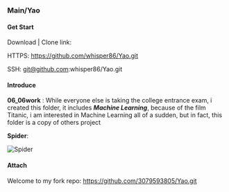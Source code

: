 ### Main/Yao

#### Get Start

Download | Clone link: 

HTTPS: https://github.com/whisper86/Yao.git

SSH: git@github.com:whisper86/Yao.git

#### Introduce

**06_06work** : While everyone else is taking the college entrance exam, i created this folder, it includes ***Machine Learning***, because of the film Titanic, i am interested in Machine Learning all of a sudden, but in fact, this folder is a copy of others project

**Spider**:

![Spider](https://www.freeimg.cn/i/2024/01/14/65a3270d7261e.png)

#### Attach

Welcome to my fork repo: https://github.com/3079593805/Yao.git
